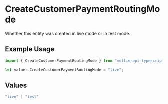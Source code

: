 # CreateCustomerPaymentRoutingMode

Whether this entity was created in live mode or in test mode.

## Example Usage

```typescript
import { CreateCustomerPaymentRoutingMode } from "mollie-api-typescript/models/operations";

let value: CreateCustomerPaymentRoutingMode = "live";
```

## Values

```typescript
"live" | "test"
```
